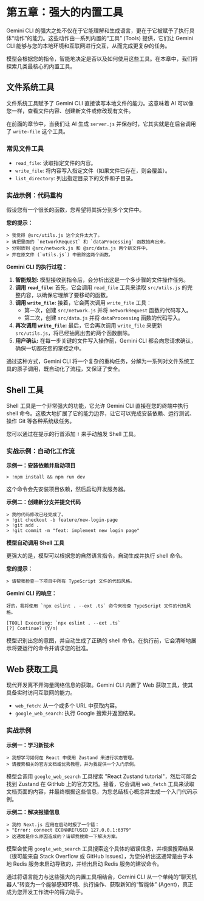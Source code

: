 # 第五章：强大的内置工具

Gemini CLI 的强大之处不仅在于它能理解和生成语言，更在于它被赋予了执行具体“动作”的能力。这些动作由一系列内置的“工具” (Tools) 提供，它们让 Gemini CLI 能够与您的本地环境和互联网进行交互，从而完成更复杂的任务。

模型会根据您的指令，智能地决定是否以及如何使用这些工具。在本章中，我们将探索几类最核心的内置工具。

## 文件系统工具

文件系统工具赋予了 Gemini CLI 直接读写本地文件的能力。这意味着 AI 可以像您一样，查看文件内容、创建新文件或修改现有文件。

在前面的章节中，当我们让 AI 生成 `server.js` 并保存时，它其实就是在后台调用了 `write-file` 这个工具。

### 常见文件工具

*   `read_file`: 读取指定文件的内容。
*   `write_file`: 将内容写入指定文件（如果文件已存在，则会覆盖）。
*   `list_directory`: 列出指定目录下的文件和子目录。

### 实战示例：代码重构

假设您有一个很长的函数，您希望将其拆分到多个文件中。

**您的提示：**
```
> 我觉得 @src/utils.js 这个文件太大了。
> 请把里面的 `networkRequest` 和 `dataProcessing` 函数抽离出来，
> 分别放到 @src/network.js 和 @src/data.js 两个新文件中，
> 并在原文件 (`utils.js`) 中删除这两个函数。
```

**Gemini CLI 的执行过程：**

1.  **智能规划:** 模型接收到指令后，会分析出这是一个多步骤的文件操作任务。
2.  **调用 `read_file`:** 首先，它会调用 `read_file` 工具来读取 `src/utils.js` 的完整内容，以确保它理解了要移动的函数。
3.  **调用 `write_file`:** 接着，它会两次调用 `write_file` 工具：
    *   第一次，创建 `src/network.js` 并将 `networkRequest` 函数的代码写入。
    *   第二次，创建 `src/data.js` 并将 `dataProcessing` 函数的代码写入。
4.  **再次调用 `write_file`:** 最后，它会再次调用 `write_file` 来更新 `src/utils.js`，将已经抽离出去的两个函数删除。
5.  **用户确认:** 在每一步关键的文件写入操作前，Gemini CLI 都会向您请求确认，确保一切都在您的掌控之中。

通过这种方式，Gemini CLI 将一个复杂的重构任务，分解为一系列对文件系统工具的原子调用，既自动化了流程，又保证了安全。

## Shell 工具

Shell 工具是一个非常强大的功能，它允许 Gemini CLI 直接在您的终端中执行 shell 命令。这极大地扩展了它的能力边界，让它可以完成安装依赖、运行测试、操作 Git 等各种系统级任务。

您可以通过在提示的行首添加 `!` 来手动触发 Shell 工具。

### 实战示例：自动化工作流

**示例一：安装依赖并启动项目**
```
> !npm install && npm run dev
```
这个命令会先安装项目依赖，然后启动开发服务器。

**示例二：创建新分支并提交代码**
```
> 我的代码修改已经完成了。
> !git checkout -b feature/new-login-page
> !git add .
> !git commit -m "feat: implement new login page"
```

**模型自动调用 Shell 工具**

更强大的是，模型可以根据您的自然语言指令，自动生成并执行 shell 命令。

**您的提示：**
```
> 请帮我检查一下项目中所有 TypeScript 文件的代码风格。
```

**Gemini CLI 的响应：**
```
好的，我将使用 `npx eslint . --ext .ts` 命令来检查 TypeScript 文件的代码风格。

[TOOL] Executing: `npx eslint . --ext .ts`
[?] Continue? (Y/n)
```
模型识别出您的意图，并自动生成了正确的 shell 命令。在执行前，它会清晰地展示将要运行的命令并请求您的批准。

## Web 获取工具

现代开发离不开海量网络信息的获取。Gemini CLI 内置了 Web 获取工具，使其具备实时访问互联网的能力。

*   `web_fetch`: 从一个或多个 URL 中获取内容。
*   `google_web_search`: 执行 Google 搜索并返回结果。

### 实战示例

**示例一：学习新技术**
```
> 我想学习如何在 React 中使用 Zustand 来进行状态管理。
> 请搜索相关的官方文档或优秀教程，并为我提供一个入门示例。
```
模型会调用 `google_web_search` 工具搜索 "React Zustand tutorial"，然后可能会找到 Zustand 在 GitHub 上的官方文档。接着，它会调用 `web_fetch` 工具来读取文档页面的内容，并最终根据这些信息，为您总结核心概念并生成一个入门代码示例。

**示例二：解决报错信息**
```
> 我的 Next.js 应用在启动时报了一个错：
> "Error: connect ECONNREFUSED 127.0.0.1:6379"
> 这通常是什么原因造成的？请帮我搜索一下解决方案。
```
模型会使用 `google_web_search` 工具搜索这个具体的错误信息，并根据搜索结果（很可能来自 Stack Overflow 或 GitHub Issues），为您分析出这通常是由于本地 Redis 服务未启动导致的，并给出启动 Redis 服务的建议命令。

通过将语言能力与这些强大的内置工具相结合，Gemini CLI 从一个单纯的“聊天机器人”转变为一个能够感知环境、执行操作、获取新知的“智能体” (Agent)，真正成为您开发工作流中的得力助手。
